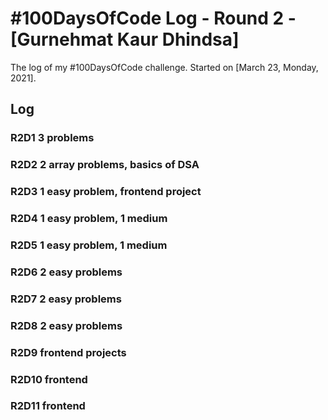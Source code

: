 # #100DaysOfCode Log - Round 2 - [Gurnehmat Kaur Dhindsa]

The log of my #100DaysOfCode challenge. Started on [March 23, Monday, 2021].

## Log

### R2D1  3 problems

### R2D2  2 array problems, basics of DSA

### R2D3  1 easy problem, frontend project

### R2D4  1 easy problem, 1 medium 

### R2D5  1 easy problem, 1 medium

### R2D6 2 easy problems

### R2D7 2 easy problems

### R2D8 2 easy problems

### R2D9 frontend projects

### R2D10 frontend

### R2D11 frontend
  

